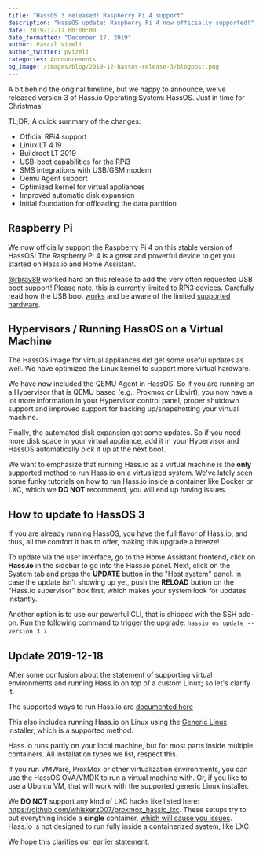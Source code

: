 ```yaml
---
title: "HassOS 3 released! Raspberry Pi 4 support"
description: "HassOS update: Raspberry Pi 4 now officially supported!"
date: 2019-12-17 00:00:00
date_formatted: "December 17, 2019"
author: Pascal Vizeli
author_twitter: pvizeli
categories: Announcements
og_image: /images/blog/2019-12-hassos-release-3/blogpost.png
---
```


A bit behind the original timeline, but we happy to announce, we've released version 3 of Hass.io Operating System: HassOS. Just in time for Christmas!

TL;DR; A quick summary of the changes:

- Official RPi4 support
- Linux LT 4.19
- Buildroot LT 2019
- USB-boot capabilities for the RPi3
- SMS integrations with USB/GSM modem
- Qemu Agent support
- Optimized kernel for virtual appliances
- Improved automatic disk expansion
- Initial foundation for offloading the data partition

## Raspberry Pi

We now officially support the Raspberry Pi 4 on this stable version of HassOS! The Raspberry Pi 4 is a great and powerful device to get you started on Hass.io and Home Assistant.

[@rbray89](https://github.com/rbray89) worked hard on this release to add the very often requested USB boot support! Please note, this is currently limited to RPi3 devices. Carefully read how the USB boot [works](https://github.com/home-assistant/hassos/blob/rel-3/Documentation/boards/raspberrypi.md#usb-boot) and be aware of the limited [supported hardware](https://community.home-assistant.io/t/hass-io-transfer-from-sd-card-to-ssd-or-usb/97452/19).

## Hypervisors / Running HassOS on a Virtual Machine

The HassOS image for virtual appliances did get some useful updates as well. We have optimized the Linux kernel to support more virtual hardware.

We have now included the QEMU Agent in HassOS. So if you are running on a Hypervisor that is QEMU based (e.g., Proxmox or Libvirt), you now have a lot more information in your Hypervisor control panel, proper shutdown support and improved support for backing up/snapshotting your virtual machine.

Finally, the automated disk expansion got some updates. So if you need more disk space in your virtual appliance, add it in your Hypervisor and HassOS automatically pick it up at the next boot.

We want to emphasize that running Hass.io as a virtual machine is the **only** supported method to run Hass.io on a virtualized system. We've lately seen some funky tutorials on how to run Hass.io inside a container like Docker or LXC, which we **DO NOT** recommend, you will end up having issues.

## How to update to HassOS 3

If you are already running HassOS, you have the full flavor of Hass.io, and thus, all the comfort it has to offer, making this upgrade a breeze!

To update via the user interface, go to the Home Assistant frontend, click on **Hass.io** in the sidebar to go into the Hass.io panel. Next, click on the System tab and press the **UPDATE** button in the "Host system" panel. In case the update isn't showing up yet, push the **RELOAD** button on the "Hass.io supervisor" box first, which makes your system look for updates instantly.

Another option is to use our powerful CLI, that is shipped with the SSH add-on. Run the following command to trigger the upgrade: `hassio os update --version 3.7`.

## Update 2019-12-18

After some confusion about the statement of supporting virtual environments and running Hass.io on top of a custom Linux; so let's clarify it.

The supported ways to run Hass.io are [documented here](/installation/)

This also includes running Hass.io on Linux using the [Generic Linux](https://github.com/home-assistant/hassio-installer) installer, which is a supported method.

Hass.io runs partly on your local machine, but for most parts inside multiple containers. All installation types we list, respect this.

If you run VMWare, ProxMox or other virtualization environments, you can use the HassOS OVA/VMDK to run a virtual machine with. Or, if you like to use a Ubuntu VM, that will work with the supported generic Linux installer.

We **DO NOT** support any kind of LXC hacks like listed here: <https://github.com/whiskerz007/proxmox_hassio_lxc>. These setups try to put everything inside a **single** container, [which will cause you issues](https://community.home-assistant.io/t/hassio-installation-on-lxd-lxc-container-ubuntu-18-04/151543/2). Hass.io is not designed to run fully inside a containerized system, like LXC.

We hope this clarifies our earlier statement.
